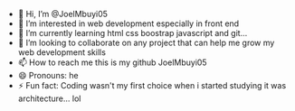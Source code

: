 - 👋 Hi, I’m @JoelMbuyi05
- 👀 I’m interested in web development especially in front end 
- 🌱 I’m currently learning html css boostrap javascript and git...
- 💞️ I’m looking to collaborate on any project that can help me grow my web development skills
- 📫 How to reach me this is my github JoelMbuyi05
- 😄 Pronouns: he
- ⚡ Fun fact: Coding wasn't my first choice when i started studying it was architecture... lol

<!---
JoelMbuyi05/JoelMbuyi05 is a ✨ special ✨ repository because its `README.md` (this file) appears on your GitHub profile.
You can click the Preview link to take a look at your changes.
--->
